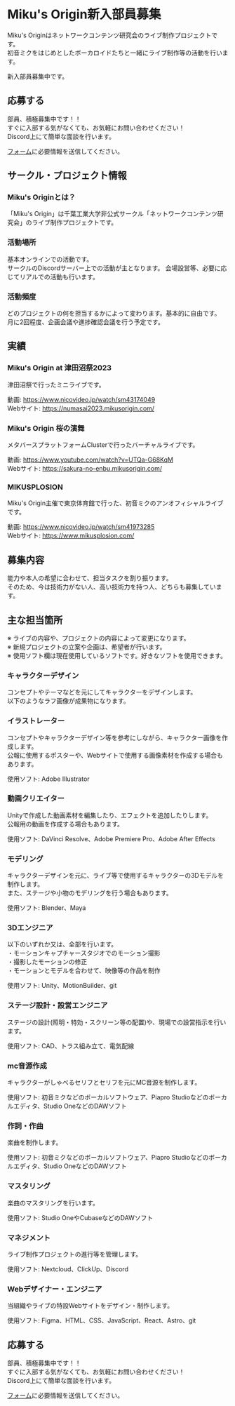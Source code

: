 # Miku's Origin新入部員募集

Miku's Originはネットワークコンテンツ研究会のライブ制作プロジェクトです。  
初音ミクをはじめとしたボーカロイドたちと一緒にライブ制作等の活動を行います。

新入部員募集中です。

## 応募する

部員、積極募集中です！！  
すぐに入部する気がなくても、お気軽にお問い合わせください！  
Discord上にて簡単な面談を行います。

[フォーム](https://docs.google.com/forms/d/1AUzKpFnQ0qA5jAU-gatJOmd7els-QGa0OEVNbkboP5E/viewform?edit_requested=true)に必要情報を送信してください。

## サークル・プロジェクト情報

### Miku's Originとは？

「Miku's Origin」は千葉工業大学非公式サークル「ネットワークコンテンツ研究会」のライブ制作プロジェクトです。

### 活動場所

基本オンラインでの活動です。  
サークルのDiscordサーバー上での活動が主となります。
会場設営等、必要に応じてリアルでの活動も行います。

### 活動頻度

どのプロジェクトの何を担当するかによって変わります。基本的に自由です。  
月に2回程度、企画会議や進捗確認会議を行う予定です。

## 実績

### Miku's Origin at 津田沼祭2023

津田沼祭で行ったミニライブです。

動画: https://www.nicovideo.jp/watch/sm43174049  
Webサイト: https://numasai2023.mikusorigin.com/

### Miku's Origin 桜の演舞

メタバースプラットフォームClusterで行ったバーチャルライブです。  

動画: https://www.youtube.com/watch?v=UTQa-G68KqM  
Webサイト: https://sakura-no-enbu.mikusorigin.com/

### MIKUSPLOSION

Miku's Origin主催で東京体育館で行った、初音ミクのアンオフィシャルライブです。  

動画: https://www.nicovideo.jp/watch/sm41973285  
Webサイト: https://www.mikusplosion.com/

## 募集内容

能力や本人の希望に合わせて、担当タスクを割り振ります。  
そのため、今は技術力がない人、高い技術力を持つ人、どちらも募集しています。

## 主な担当箇所

※ ライブの内容や、プロジェクトの内容によって変更になります。  
※ 新規プロジェクトの立案や企画は、希望者が行います。  
※ 使用ソフト欄は現在使用しているソフトです。好きなソフトを使用できます。

### キャラクターデザイン

コンセプトやテーマなどを元にしてキャラクターをデザインします。  
以下のようなラフ画像が成果物になります。

### イラストレーター

コンセプトやキャラクターデザイン等を参考にしながら、キャラクター画像を作成します。  
公報に使用するポスターや、Webサイトで使用する画像素材を作成する場合もあります。

使用ソフト: Adobe Illustrator

### 動画クリエイター

Unityで作成した動画素材を編集したり、エフェクトを追加したりします。  
公報用の動画を作成する場合もあります。

使用ソフト: DaVinci Resolve、Adobe Premiere Pro、Adobe After Effects

### モデリング

キャラクターデザインを元に、ライブ等で使用するキャラクターの3Dモデルを制作します。  
また、ステージや小物のモデリングを行う場合もあります。

使用ソフト: Blender、Maya

### 3Dエンジニア

以下のいずれか又は、全部を行います。  
・モーションキャプチャースタジオでのモーション撮影  
・撮影したモーションの修正  
・モーションとモデルを合わせて、映像等の作品を制作

使用ソフト: Unity、MotionBuilder、git

### ステージ設計・設営エンジニア

ステージの設計(照明・特効・スクリーン等の配置)や、現場での設営指示を行います。

使用ソフト: CAD、トラス組み立て、電気配線

### mc音源作成

キャラクターがしゃべるセリフとセリフを元にMC音源を制作します。

使用ソフト: 初音ミクなどのボーカルソフトウェア、Piapro Studioなどのボーカルエディタ、Studio OneなどのDAWソフト

### 作詞・作曲

楽曲を制作します。

使用ソフト: 初音ミクなどのボーカルソフトウェア、Piapro Studioなどのボーカルエディタ、Studio OneなどのDAWソフト

### マスタリング

楽曲のマスタリングを行います。

使用ソフト: Studio OneやCubaseなどのDAWソフト

### マネジメント

ライブ制作プロジェクトの進行等を管理します。  

使用ソフト: Nextcloud、ClickUp、Discord

### Webデザイナー・エンジニア

当組織やライブの特設Webサイトをデザイン・制作します。

使用ソフト: Figma、HTML、CSS、JavaScript、React、Astro、git

## 応募する

部員、積極募集中です！！  
すぐに入部する気がなくても、お気軽にお問い合わせください！  
Discord上にて簡単な面談を行います。

[フォーム](https://docs.google.com/forms/d/1AUzKpFnQ0qA5jAU-gatJOmd7els-QGa0OEVNbkboP5E/viewform?edit_requested=true)に必要情報を送信してください。
